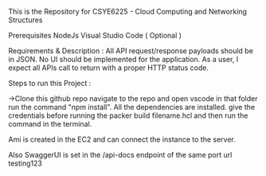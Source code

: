 This is the Repository for CSYE6225 - Cloud Computing and Networking Structures

Prerequisites NodeJs Visual Studio Code ( Optional )

Requirements & Description : All API request/response payloads should be in JSON. No UI should be implemented for the application. As a user, I expect all APIs call to return with a proper HTTP status code.

Steps to run this Project :

->Clone this github repo
navigate to the repo and open vscode in that folder
run the command "npm install". All the dependencies are installed.
give the credentials before running the packer build filename.hcl and then run the command in the terminal.

Ami is created in the EC2 and can connect the instance to the server.

Also SwaggerUI is set in the /api-docs endpoint of the same port url
testing123
